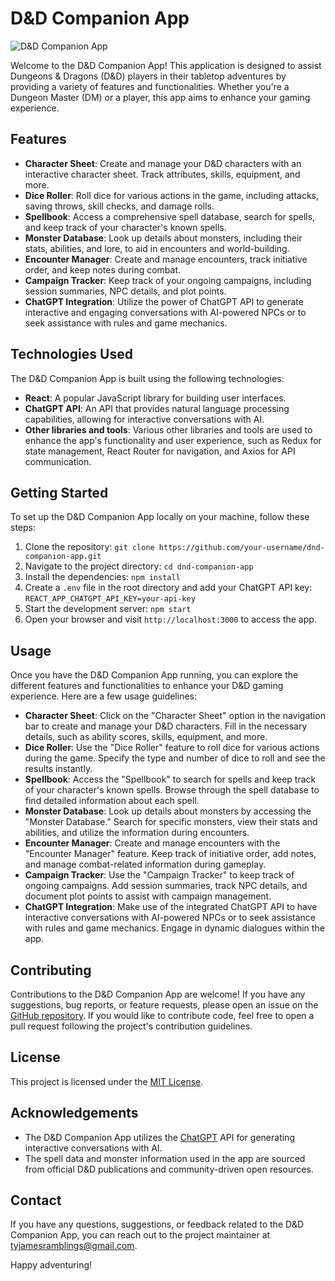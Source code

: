 # D&D Companion App

![D&D Companion App](app_screenshot.png)

Welcome to the D&D Companion App! This application is designed to assist Dungeons & Dragons (D&D) players in their tabletop adventures by providing a variety of features and functionalities. Whether you're a Dungeon Master (DM) or a player, this app aims to enhance your gaming experience.

## Features

- **Character Sheet**: Create and manage your D&D characters with an interactive character sheet. Track attributes, skills, equipment, and more.
- **Dice Roller**: Roll dice for various actions in the game, including attacks, saving throws, skill checks, and damage rolls.
- **Spellbook**: Access a comprehensive spell database, search for spells, and keep track of your character's known spells.
- **Monster Database**: Look up details about monsters, including their stats, abilities, and lore, to aid in encounters and world-building.
- **Encounter Manager**: Create and manage encounters, track initiative order, and keep notes during combat.
- **Campaign Tracker**: Keep track of your ongoing campaigns, including session summaries, NPC details, and plot points.
- **ChatGPT Integration**: Utilize the power of ChatGPT API to generate interactive and engaging conversations with AI-powered NPCs or to seek assistance with rules and game mechanics.

## Technologies Used

The D&D Companion App is built using the following technologies:

- **React**: A popular JavaScript library for building user interfaces.
- **ChatGPT API**: An API that provides natural language processing capabilities, allowing for interactive conversations with AI.
- **Other libraries and tools**: Various other libraries and tools are used to enhance the app's functionality and user experience, such as Redux for state management, React Router for navigation, and Axios for API communication.

## Getting Started

To set up the D&D Companion App locally on your machine, follow these steps:

1. Clone the repository: `git clone https://github.com/your-username/dnd-companion-app.git`
2. Navigate to the project directory: `cd dnd-companion-app`
3. Install the dependencies: `npm install`
4. Create a `.env` file in the root directory and add your ChatGPT API key: `REACT_APP_CHATGPT_API_KEY=your-api-key`
5. Start the development server: `npm start`
6. Open your browser and visit `http://localhost:3000` to access the app.

## Usage

Once you have the D&D Companion App running, you can explore the different features and functionalities to enhance your D&D gaming experience. Here are a few usage guidelines:

- **Character Sheet**: Click on the "Character Sheet" option in the navigation bar to create and manage your D&D characters. Fill in the necessary details, such as ability scores, skills, equipment, and more.
- **Dice Roller**: Use the "Dice Roller" feature to roll dice for various actions during the game. Specify the type and number of dice to roll and see the results instantly.
- **Spellbook**: Access the "Spellbook" to search for spells and keep track of your character's known spells. Browse through the spell database to find detailed information about each spell.
- **Monster Database**: Look up details about monsters by accessing the "Monster Database." Search for specific monsters, view their stats and abilities, and utilize the information during encounters.
- **Encounter Manager**: Create and manage encounters with the "Encounter Manager" feature. Keep track of initiative order, add notes, and manage combat-related information during gameplay.
- **Campaign Tracker**: Use the "Campaign Tracker" to keep track of ongoing campaigns. Add session summaries, track NPC details, and document plot points to assist with campaign management.
- **ChatGPT Integration**: Make use of the integrated ChatGPT API to have interactive conversations with AI-powered NPCs or to seek assistance with rules and game mechanics. Engage in dynamic dialogues within the app.

## Contributing

Contributions to the D&D Companion App are welcome! If you have any suggestions, bug reports, or feature requests, please open an issue on the [GitHub repository](https://github.com/Ty-Ap/dnd-companion-app). If you would like to contribute code, feel free to open a pull request following the project's contribution guidelines.

## License

This project is licensed under the [MIT License](LICENSE).

## Acknowledgements

- The D&D Companion App utilizes the [ChatGPT](https://openai.com) API for generating interactive conversations with AI.
- The spell data and monster information used in the app are sourced from official D&D publications and community-driven open resources.

## Contact

If you have any questions, suggestions, or feedback related to the D&D Companion App, you can reach out to the project maintainer at tyjamesramblings@gmail.com.

Happy adventuring!
